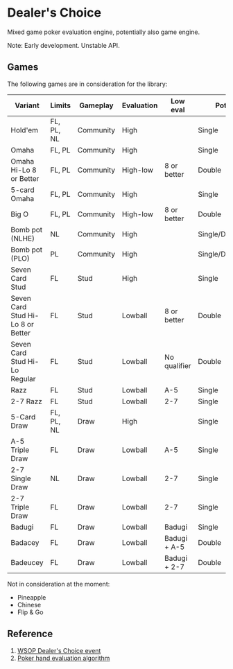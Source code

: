 # Dealer's Choice

Mixed game poker evaluation engine, potentially also game engine.

Note: Early development. Unstable API.

## Games

The following games are in consideration for the library:

| Variant                           | Limits     | Gameplay  | Evaluation | Low eval     | Pot           |
| --------------------------------- | ---------- | --------- | ---------- | ------------ | ------------- |
| Hold'em                           | FL, PL, NL | Community | High       |              | Single        |
| Omaha                             | FL, PL     | Community | High       |              | Single        |
| Omaha Hi-Lo 8 or Better           | FL, PL     | Community | High-low   | 8 or better  | Double        |
| 5-card Omaha                      | FL, PL     | Community | High       |              | Single        |
| Big O                             | FL, PL     | Community | High-low   | 8 or better  | Double        |
| Bomb pot (NLHE)                   | NL         | Community | High       |              | Single/Double |
| Bomb pot (PLO)                    | PL         | Community | High       |              | Single/Double |
| Seven Card Stud                   | FL         | Stud      | High       |              | Single        |
| Seven Card Stud Hi-Lo 8 or Better | FL         | Stud      | Lowball    | 8 or better  | Double        |
| Seven Card Stud Hi-Lo Regular     | FL         | Stud      | Lowball    | No qualifier | Double        |
| Razz                              | FL         | Stud      | Lowball    | A-5          | Single        |
| 2-7 Razz                          | FL         | Stud      | Lowball    | 2-7          | Single        |
| 5-Card Draw                       | FL, PL, NL | Draw      | High       |              | Single        |
| A-5 Triple Draw                   | FL         | Draw      | Lowball    | A-5          | Single        |
| 2-7 Single Draw                   | NL         | Draw      | Lowball    | 2-7          | Single        |
| 2-7 Triple Draw                   | FL         | Draw      | Lowball    | 2-7          | Single        |
| Badugi                            | FL         | Draw      | Lowball    | Badugi       | Single        |
| Badacey                           | FL         | Draw      | Lowball    | Badugi + A-5 | Double        |
| Badeucey                          | FL         | Draw      | Lowball    | Badugi + 2-7 | Double        |

Not in consideration at the moment:

* Pineapple
* Chinese
* Flip & Go

## Reference

1. [WSOP Dealer's Choice event](https://www.wsop.com/pdfs/structuresheets/structure_5504_23147.pdf)
2. [Poker hand evaluation algorithm](https://github.com/HenryRLee/PokerHandEvaluator/blob/master/Documentation/Algorithm.md)
